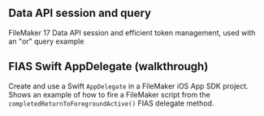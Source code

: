 ## Data API session and query
FileMaker 17 Data API session and efficient token management, used with an "or" query example

## FIAS Swift AppDelegate (walkthrough)
Create and use a Swift `AppDelegate` in a FileMaker iOS App SDK project. Shows an example of how to fire a FileMaker script from the `completedReturnToForegroundActive()` FIAS delegate method.
